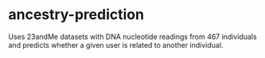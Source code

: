 # ancestry-prediction
Uses 23andMe datasets with DNA nucleotide readings from 467 individuals and predicts whether a given user is related to another individual.
